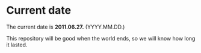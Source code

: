 # Current date

The current date is **2011.06.27.** (YYYY.MM.DD.)

This repository will be good when the world ends, so we will know how long it lasted.